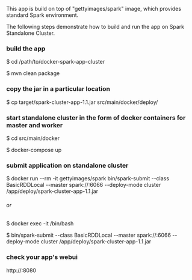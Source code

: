 This app is build on top of "gettyimages/spark" image, which provides standard Spark environment.

The following steps demonstrate how to build and run the app on Spark Standalone Cluster.

### build the app
$ cd /path/to/docker-spark-app-cluster

$ mvn clean package

### copy the jar in a particular location
$ cp target/spark-cluster-app-1.1.jar src/main/docker/deploy/

### start standalone cluster in the form of docker containers for master and worker
$ cd src/main/docker

$ docker-compose up

### submit application on standalone cluster

$ docker run --rm -it gettyimages/spark bin/spark-submit --class BasicRDDLocal --master spark://<master-host ip>:6066 --deploy-mode cluster /app/deploy/spark-cluster-app-1.1.jar

###### or

$ docker exec -it <master-name> /bin/bash

$ bin/spark-submit --class BasicRDDLocal --master spark://<master-host ip>:6066 --deploy-mode cluster /app/deploy/spark-cluster-app-1.1.jar

### check your app's webui
http://<master-host ip>:8080
